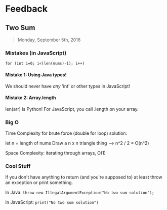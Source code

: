# Feedback

## Two Sum 

> Monday, September 5th, 2016

### Mistakes (in JavaScript)

`for (int i=0; i<(len(nums)-1); i++)`

#### Mistake 1: Using Java types!

We should never have *any* 'int' or other types in JavaScript! 

#### Mistake 2: Array.length

len(arr) is Python! For JavaScript, you call .length on your array.

### Big O

Time Complexity for brute force (double for loop) solution:

let n = length of nums
Draw a n x n triangle thing --> n^2 / 2 = O(n^2)

Space Complexity: iterating through arrays, O(1)

### Cool Stuff

If you don't have anything to return (and you're supposed to) at least throw an exception or print something.

In Java: `throw new IllegalArgumentException("No two sum solution");`

In JavaScript: `print("No two sum solution")`
